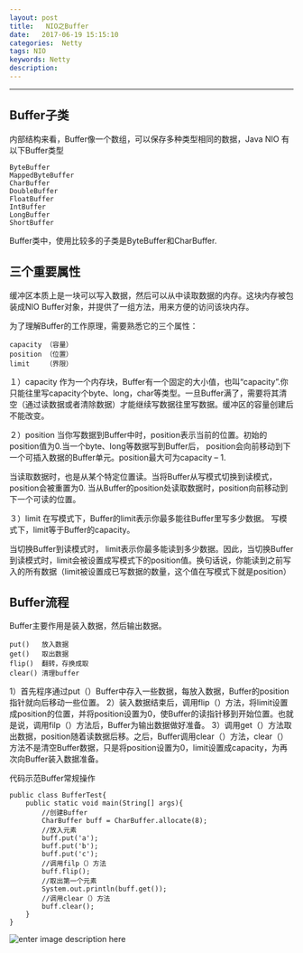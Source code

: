 ```yaml
---
layout: post
title:   NIO之Buffer
date:   2017-06-19 15:15:10
categories:  Netty
tags: NIO
keywords: Netty
description: 
---
```

----------------------------------
## Buffer子类
内部结构来看，Buffer像一个数组，可以保存多种类型相同的数据，Java NIO 有以下Buffer类型
```
ByteBuffer
MappedByteBuffer
CharBuffer
DoubleBuffer
FloatBuffer
IntBuffer
LongBuffer
ShortBuffer
```
Buffer类中，使用比较多的子类是ByteBuffer和CharBuffer.

## 三个重要属性
缓冲区本质上是一块可以写入数据，然后可以从中读取数据的内存。这块内存被包装成NIO Buffer对象，并提供了一组方法，用来方便的访问该块内存。

为了理解Buffer的工作原理，需要熟悉它的三个属性：

```
capacity （容量）
position （位置）
limit    （界限）
```
１）capacity
作为一个内存块，Buffer有一个固定的大小值，也叫“capacity”.你只能往里写capacity个byte、long，char等类型。一旦Buffer满了，需要将其清空（通过读数据或者清除数据）才能继续写数据往里写数据。缓冲区的容量创建后不能改变。

２）position
当你写数据到Buffer中时，position表示当前的位置。初始的position值为0.当一个byte、long等数据写到Buffer后， position会向前移动到下一个可插入数据的Buffer单元。position最大可为capacity – 1.

当读取数据时，也是从某个特定位置读。当将Buffer从写模式切换到读模式，position会被重置为0. 当从Buffer的position处读取数据时，position向前移动到下一个可读的位置。

３）limit
在写模式下，Buffer的limit表示你最多能往Buffer里写多少数据。 写模式下，limit等于Buffer的capacity。

当切换Buffer到读模式时， limit表示你最多能读到多少数据。因此，当切换Buffer到读模式时，limit会被设置成写模式下的position值。换句话说，你能读到之前写入的所有数据（limit被设置成已写数据的数量，这个值在写模式下就是position）

## Buffer流程
Buffer主要作用是装入数据，然后输出数据。

```
put()   放入数据
get()   取出数据
flip()  翻转，存换成取
clear() 清理buffer
```
1）首先程序通过put（）Buffer中存入一些数据，每放入数据，Buffer的position指针就向后移动一些位置。
2）装入数据结束后，调用flip（）方法，将limit设置成position的位置，并将position设置为0，使Buffer的读指针移到开始位置。也就是说，调用filp（）方法后，Buffer为输出数据做好准备。
3）调用get（）方法取出数据，position随着读数据后移。之后，Buffer调用clear（）方法，clear（）方法不是清空Buffer数据，只是将position设置为0，limit设置成capacity，为再次向Buffer装入数据准备。

代码示范Buffer常规操作
```
public class BufferTest{
	public static void main(String[] args){
		//创建Buffer
		CharBuffer buff = CharBuffer.allocate(8);
		//放入元素
		buff.put('a');
		buff.put('b');
		buff.put('c');
		//调用filp（）方法
		buff.flip();
		//取出第一个元素
		System.out.println(buff.get());
		//调用clear（）方法
		buff.clear();
	}
}
```
![enter image description here](http://p7lixluhf.bkt.clouddn.com/%E6%8D%95%E8%8E%B7.PNG)